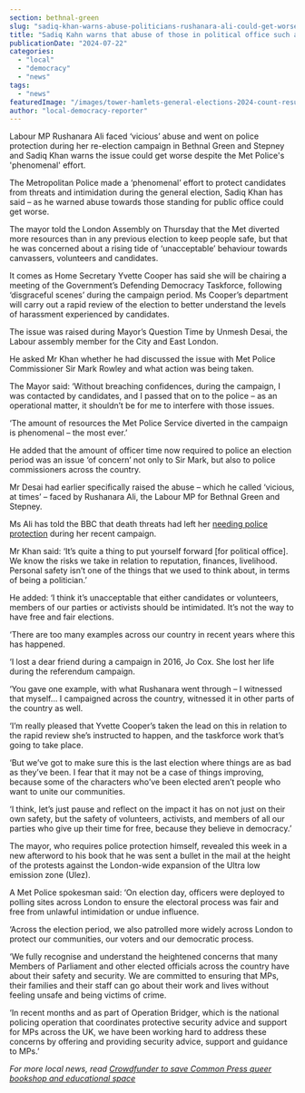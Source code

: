 ```yaml
---
section: bethnal-green
slug: "sadiq-khan-warns-abuse-politicians-rushanara-ali-could-get-worse"
title: "Sadiq Kahn warns that abuse of those in political office such as MP Rushanara Ali could get worse"
publicationDate: "2024-07-22"
categories: 
  - "local"
  - "democracy"
  - "news"
tags: 
  - "news"
featuredImage: "/images/tower-hamlets-general-elections-2024-count-results-11.jpg"
author: "local-democracy-reporter"
---
```


Labour MP Rushanara Ali faced ‘vicious’ abuse and went on police protection during her re-election campaign in Bethnal Green and Stepney and Sadiq Khan warns the issue could get worse despite the Met Police's 'phenomenal' effort.

The Metropolitan Police made a ‘phenomenal’ effort to protect candidates from threats and intimidation during the general election, Sadiq Khan has said – as he warned abuse towards those standing for public office could get worse.

The mayor told the London Assembly on Thursday that the Met diverted more resources than in any previous election to keep people safe, but that he was concerned about a rising tide of ‘unacceptable’ behaviour towards canvassers, volunteers and candidates.

It comes as Home Secretary Yvette Cooper has said she will be chairing a meeting of the Government’s Defending Democracy Taskforce, following ‘disgraceful scenes’ during the campaign period. Ms Cooper’s department will carry out a rapid review of the election to better understand the levels of harassment experienced by candidates.

The issue was raised during Mayor’s Question Time by Unmesh Desai, the Labour assembly member for the City and East London.

He asked Mr Khan whether he had discussed the issue with Met Police Commissioner Sir Mark Rowley and what action was being taken.

The Mayor said: ‘Without breaching confidences, during the campaign, I was contacted by candidates, and I passed that on to the police – as an operational matter, it shouldn’t be for me to interfere with those issues.

‘The amount of resources the Met Police Service diverted in the campaign is phenomenal – the most ever.’

He added that the amount of officer time now required to police an election period was an issue ‘of concern’ not only to Sir Mark, but also to police commissioners across the country.

Mr Desai had earlier specifically raised the abuse – which he called ‘vicious, at times’ – faced by Rushanara Ali, the Labour MP for Bethnal Green and Stepney.

Ms Ali has told the BBC that death threats had left her [needing police protection](https://www.bbc.co.uk/news/articles/cw8ygv6j5j4o) during her recent campaign.

Mr Khan said: ‘It’s quite a thing to put yourself forward \[for political office\]. We know the risks we take in relation to reputation, finances, livelihood. Personal safety isn’t one of the things that we used to think about, in terms of being a politician.’

He added: ‘I think it’s unacceptable that either candidates or volunteers, members of our parties or activists should be intimidated. It’s not the way to have free and fair elections.

‘There are too many examples across our country in recent years where this has happened.

‘I lost a dear friend during a campaign in 2016, Jo Cox. She lost her life during the referendum campaign.

‘You gave one example, with what Rushanara went through – I witnessed that myself… I campaigned across the country, witnessed it in other parts of the country as well.

‘I’m really pleased that Yvette Cooper’s taken the lead on this in relation to the rapid review she’s instructed to happen, and the taskforce work that’s going to take place.

‘But we’ve got to make sure this is the last election where things are as bad as they’ve been. I fear that it may not be a case of things improving, because some of the characters who’ve been elected aren’t people who want to unite our communities.

‘I think, let’s just pause and reflect on the impact it has on not just on their own safety, but the safety of volunteers, activists, and members of all our parties who give up their time for free, because they believe in democracy.’

The mayor, who requires police protection himself, revealed this week in a new afterword to his book that he was sent a bullet in the mail at the height of the protests against the London-wide expansion of the Ultra low emission zone (Ulez).

A Met Police spokesman said: ‘On election day, officers were deployed to polling sites across London to ensure the electoral process was fair and free from unlawful intimidation or undue influence.

‘Across the election period, we also patrolled more widely across London to protect our communities, our voters and our democratic process.

‘We fully recognise and understand the heightened concerns that many Members of Parliament and other elected officials across the country have about their safety and security. We are committed to ensuring that MPs, their families and their staff can go about their work and lives without feeling unsafe and being victims of crime.

‘In recent months and as part of Operation Bridger, which is the national policing operation that coordinates protective security advice and support for MPs across the UK, we have been working hard to address these concerns by offering and providing security advice, support and guidance to MPs.’

_For more local news, read_ [_Crowdfunder to save Common Press queer bookshop and educational space_](https://bethnalgreenlondon.co.uk/common-press-queer-bookshop-bethnal-green-crowdfunder-launch/)
